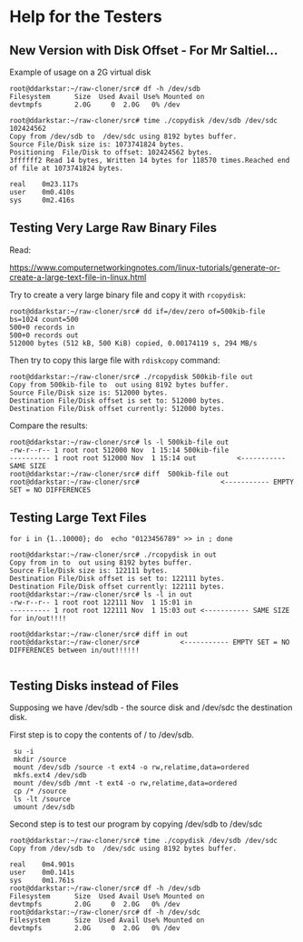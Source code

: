 # Help for the Testers

## New Version with Disk Offset - For Mr Saltiel...
Example of usage on a 2G virtual disk
```
root@ddarkstar:~/raw-cloner/src# df -h /dev/sdb
Filesystem      Size  Used Avail Use% Mounted on
devtmpfs        2.0G     0  2.0G   0% /dev

root@ddarkstar:~/raw-cloner/src# time ./copydisk /dev/sdb /dev/sdc 102424562
Copy from /dev/sdb to  /dev/sdc using 8192 bytes buffer.
Source File/Disk size is: 1073741824 bytes.
Positioning  File/Disk to offset: 102424562 bytes.
3ffffff2 Read 14 bytes, Written 14 bytes for 118570 times.Reached end of file at 1073741824 bytes.

real    0m23.117s
user    0m0.410s
sys     0m2.416s
```

## Testing Very Large Raw Binary Files
Read:

https://www.computernetworkingnotes.com/linux-tutorials/generate-or-create-a-large-text-file-in-linux.html


Try to create a very large binary file and copy it with `rcopydisk`:
```
root@ddarkstar:~/raw-cloner/src# dd if=/dev/zero of=500kib-file bs=1024 count=500
500+0 records in
500+0 records out
512000 bytes (512 kB, 500 KiB) copied, 0.00174119 s, 294 MB/s
```
Then try to copy this large file with `rdiskcopy` command:

```
root@ddarkstar:~/raw-cloner/src# ./rcopydisk 500kib-file out
Copy from 500kib-file to  out using 8192 bytes buffer.
Source File/Disk size is: 512000 bytes.
Destination File/Disk offset is set to: 512000 bytes.
Destination File/Disk offset currently: 512000 bytes.
```

Compare the results:
```
root@ddarkstar:~/raw-cloner/src# ls -l 500kib-file out
-rw-r--r-- 1 root root 512000 Nov  1 15:14 500kib-file
---------- 1 root root 512000 Nov  1 15:14 out          <----------- SAME SIZE
root@ddarkstar:~/raw-cloner/src# diff  500kib-file out
root@ddarkstar:~/raw-cloner/src#                    <----------- EMPTY SET = NO DIFFERENCES

```


## Testing Large Text Files
```
for i in {1..10000}; do  echo "0123456789" >> in ; done

root@ddarkstar:~/raw-cloner/src# ./rcopydisk in out
Copy from in to  out using 8192 bytes buffer.
Source File/Disk size is: 122111 bytes.
Destination File/Disk offset is set to: 122111 bytes.
Destination File/Disk offset currently: 122111 bytes.
root@ddarkstar:~/raw-cloner/src# ls -l in out
-rw-r--r-- 1 root root 122111 Nov  1 15:01 in
---------- 1 root root 122111 Nov  1 15:03 out <----------- SAME SIZE for in/out!!!!

root@ddarkstar:~/raw-cloner/src# diff in out
root@ddarkstar:~/raw-cloner/src#          <----------- EMPTY SET = NO DIFFERENCES between in/out!!!!!!


```

## Testing  Disks instead of Files
Supposing we have /dev/sdb - the source disk and /dev/sdc the destination disk. 

First step is to copy the contents of / to /dev/sdb.


```
 su -i
 mkdir /source
 mount /dev/sdb /source -t ext4 -o rw,relatime,data=ordered
 mkfs.ext4 /dev/sdb
 mount /dev/sdb /mnt -t ext4 -o rw,relatime,data=ordered
 cp /* /source
 ls -lt /source
 umount /dev/sdb 
```

Second step is to test our program by copying /dev/sdb to /dev/sdc

```
root@ddarkstar:~/raw-cloner/src# time ./copydisk /dev/sdb /dev/sdc
Copy from /dev/sdb to  /dev/sdc using 8192 bytes buffer.

real    0m4.901s
user    0m0.141s
sys     0m1.761s
root@ddarkstar:~/raw-cloner/src# df -h /dev/sdb
Filesystem      Size  Used Avail Use% Mounted on
devtmpfs        2.0G     0  2.0G   0% /dev
root@ddarkstar:~/raw-cloner/src# df -h /dev/sdc
Filesystem      Size  Used Avail Use% Mounted on
devtmpfs        2.0G     0  2.0G   0% /dev


```